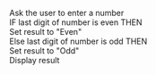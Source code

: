 Ask the user to enter a number<br/>
IF last digit of number is even THEN<br/>
Set result to "Even"<br/>
Else last digit of number is odd THEN<br/>
Set result to "Odd"<br/>
Display result
